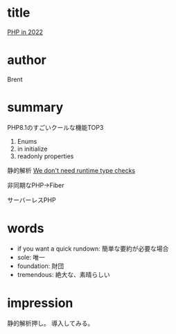 # title
[PHP in 2022](https://stitcher.io/blog/php-in-2022)

# author
Brent

# summary
PHP8.1のすごいクールな機能TOP3
1. Enums
2. in initialize
3. readonly properties

静的解析
[We don't need runtime type checks](https://stitcher.io/blog/we-dont-need-runtime-type-checks)

非同期なPHP→Fiber

サーバーレスPHP

# words
- if you want a quick rundown: 簡単な要約が必要な場合
- sole: 唯一
- foundation: 財団
- tremendous: 絶大な、素晴らしい

# impression
静的解析押し。
導入してみる。